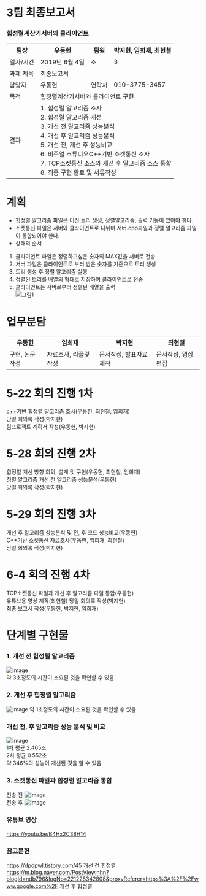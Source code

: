 # 3팀 최종보고서
### 힙정렬계산기서버와 클라이언트
<table>
  <tr>
    <th> 팀장 </th>
    <th> 우동헌 </th>
    <th> 팀원 </th>
    <th> 박지현, 임희재, 최현철 </th>
  </tr>
  <tr>
    <td> 일자/시간 </td>
    <td> 2019년 6월 4일 </td>
    <td> 조 </td>
    <td> 3 </td>
  </tr>
  <tr>
    <td> 과제 제목 </td>
    <td colspan = "3"> 최종보고서 </td>
  </tr>
  <tr>
    <td> 담당자 </td>
    <td> 우동헌 </td>
    <td> 연락처 </td>
    <td> 010-3775-3457 </td>
  </tr>
  <tr>
    <td> 목적 </td>
    <td colspan = "3"> 힙정렬계산기서버와 클라이언트 구현 </td>
  </tr>
  <tr>
    <td> 결과 </td>
    <td colspan = "3"> 
1. 힙정렬 알고리즘 조사<br>
2. 힙정렬 알고리즘 개선<br>
3. 개선 전 알고리즘 성능분석<br>
4. 개선 후 알고리즘 성능분석<br>
5. 개선 전, 개선 후 성능비교<br>
6. 비주얼 스튜디오C++기반 소켓통신 조사<br>
7. TCP소켓통신 소스와 개선 후 알고리즘 소스 통합<br>
8. 최종 구현 완료 및 서류작성</td>
  </tr>
</table>

# 계획
- 힙정렬 알고리즘 파일은 이진 트리 생성, 정렬알고리즘, 출력 기능이 있어야 한다.  
- 소켓통신 파일은 서버와 클라이언트로 나뉘며 서버.cpp파일과 정렬 알고리즘 파일이 통합되어야 한다.  
- 상태의 순서  
1. 클라이언트 파일은 정렬하고싶은 숫자의 MAX값을 서버로 전송  
2. 서버 파일은 클라이언트로 부터 받은 숫자를 기준으로 트리 생성  
3. 트리 생성 후 정렬 알고리즘 실행  
4. 정렬된 트리를 배열의 형태로 저장하여 클라이언트로 전송  
5. 클라이언트는 서버로부터 정렬된 배열을 출력  
![그림1](https://user-images.githubusercontent.com/50819643/58882625-a1334480-8717-11e9-87b7-22d3c1e17fa5.png)  
# 업무분담
<table>
  <tr>
    <th> 우동헌 </th>
    <th> 임희재 </th>
    <th> 박지현 </th>
    <th> 최현철 </th>
  </tr>
  <tr>
    <td> 구현, 논문작성 </td>
    <td> 자료조사, 리플릿 작성 </td>
    <td> 문서작성, 발표자료 제작 </td>
    <td> 문서작성, 영상편집 </td>
  </tr>
</table>

# 5-22 회의 진행 1차
c++기반 힙정렬 알고리즘 조사(우동헌, 최현철, 임희재)  
당일 회의록 작성(박지현)  
팀프로젝트 계획서 작성(우동헌, 박지현)  

# 5-28 회의 진행 2차
힙정렬 개선 방향 회의, 설계 및 구현(우동헌, 최현철, 임희재)  
정렬 알고리즘 개선 전 알고리즘 성능분석(우동헌)  
당일 회의록 작성(박지현)  

# 5-29 회의 진행 3차
개선 후 알고리즘 성능분석 및 전, 후 코드 성능비교(우동헌)  
C++기반 소켓통신 자료조사(우동헌, 임희재, 최현철)  
당일 회의록 작성(박지현)  

# 6-4 회의 진행 4차
TCP소켓통신 파일과 개선 후 알고리즘 파일 통합(우동헌)  
유튜브용 영상 제작(최현철)
당일 회의록 작성(박지현)  
최종 보고서 작성(우동헌, 박지현, 임희재)  

# 단계별 구현물
### 1. 개선 전 힙정렬 알고리즘  
![image](https://user-images.githubusercontent.com/50819643/58883214-ead05f00-8718-11e9-8607-1035a86f380f.png)  
약 3초정도의 시간이 소요된 것을 확인할 수 있음  
  
### 2. 개선 후 힙정렬 알고리즘
![image](https://user-images.githubusercontent.com/50819643/58883315-1c492a80-8719-11e9-8595-b4159d1e4064.png)
약 1초정도의 시간이 소요된 것을 확인할 수 있음  
  
### 개선 전, 후 알고리즘 성능 분석 및 비교
![image](https://user-images.githubusercontent.com/50819643/58885787-c1660200-871d-11e9-8ccd-c67101881ab2.png)  
1차 평균 2.465초  
2차 평균 0.552초  
약 346%의 성능이 개선된 것을 알 수 있음  
  
### 3. 소켓통신 파일과 힙정렬 알고리즘 통합
전송 전
![image](https://user-images.githubusercontent.com/50819643/58883437-63372000-8719-11e9-954b-cb55df28b122.png)  
전송 후
![image](https://user-images.githubusercontent.com/50819643/58883492-81048500-8719-11e9-9a77-e550ec687fb2.png)  

### 유튜브 영상
https://youtu.be/B4Hx2C38H14

### 참고문헌
https://dpdpwl.tistory.com/45 개선 전 힙정렬  
https://m.blog.naver.com/PostView.nhn?blogId=ndb796&logNo=221228342808&proxyReferer=https%3A%2F%2Fwww.google.com%2F 개선 후 힙정렬

